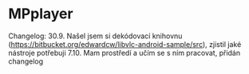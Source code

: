 MPplayer
========


Changelog:
30.9. Našel jsem si dekódovací knihovnu (https://bitbucket.org/edwardcw/libvlc-android-sample/src), zjistil jaké nástroje       potřebuji
7.10. Mam prostředí a učím se s ním pracovat, přidán changelog

